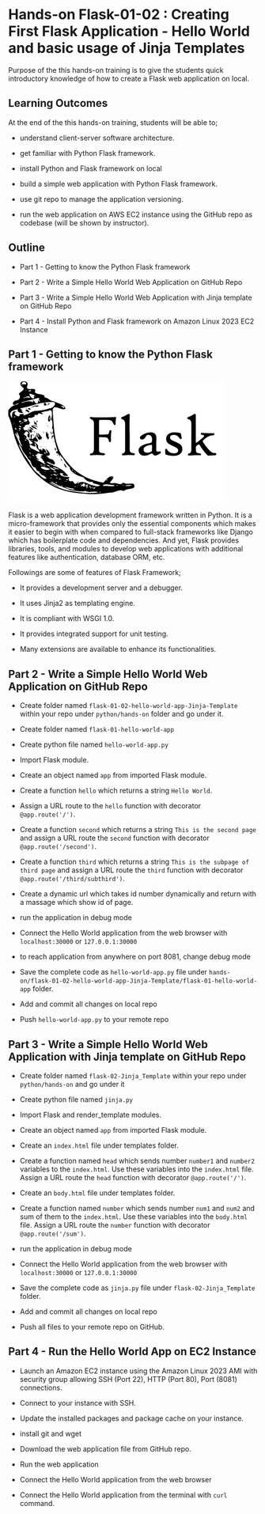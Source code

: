 # Hands-on Flask-01-02 : Creating First Flask Application - Hello World and basic usage of Jinja Templates

Purpose of the this hands-on training is to give the students quick introductory knowledge of how to create a Flask web application on local.

## Learning Outcomes

At the end of the this hands-on training, students will be able to;

- understand client-server software architecture.

- get familiar with Python Flask framework.

- install Python and Flask framework on local

- build a simple web application with Python Flask framework.

- use git repo to manage the application versioning.

- run the web application on AWS EC2 instance using the GitHub repo as codebase (will be shown by instructor).

## Outline

- Part 1 - Getting to know the Python Flask framework

- Part 2 - Write a Simple Hello World Web Application on GitHub Repo

- Part 3 - Write a Simple Hello World Web Application with Jinja template on GitHub Repo

- Part 4 - Install Python and Flask framework on Amazon Linux 2023 EC2 Instance

## Part 1 - Getting to know the Python Flask framework

![Flask](./flask.png)

Flask is a web application development framework written in Python. It is a micro-framework that provides only the essential components which makes it easier to begin with when compared to full-stack frameworks like Django which has boilerplate code and dependencies.
And yet, Flask provides libraries, tools, and modules to develop web applications with additional features like authentication, database ORM, etc.

Followings are some of features of Flask Framework;

- It provides a development server and a debugger.

- It uses Jinja2 as templating engine.

- It is compliant with WSGI 1.0.

- It provides integrated support for unit testing.

- Many extensions are available to enhance its functionalities.


## Part 2 - Write a Simple Hello World Web Application on GitHub Repo

- Create folder named `flask-01-02-hello-world-app-Jinja-Template` within your repo under `python/hands-on` folder and go under it.

- Create folder named `flask-01-hello-world-app`

- Create python file named `hello-world-app.py`

- Import Flask module.

- Create an object named `app` from imported Flask module.

- Create a function `hello` which returns a string `Hello World`.

- Assign a URL route to the `hello` function with decorator `@app.route('/')`.

- Create a function `second` which returns a string `This is the second page` and assign a URL route the `second` function with decorator `@app.route('/second')`. 

- Create a function `third` which returns a string `This is the subpage of third page` and assign a URL route the `third` function with decorator `@app.route('/third/subthird')`. 

- Create a dynamic url which takes id number dynamically and return with a massage which show id of page.

- run the application in debug mode

- Connect the Hello World application from the web browser with `localhost:30000` or `127.0.0.1:30000`

- to reach application from anywhere on port 8081, change debug mode

- Save the complete code as `hello-world-app.py` file under `hands-on/flask-01-02-hello-world-app-Jinja-Template/flask-01-hello-world-app` folder.

- Add and commit all changes on local repo

- Push `hello-world-app.py` to your remote repo


## Part 3 - Write a Simple Hello World Web Application with Jinja template on GitHub Repo

- Create folder named `flask-02-Jinja_Template` within your repo under `python/hands-on` and go under it

- Create python file named `jinja.py`

- Import Flask and render_template modules.

- Create an object named `app` from imported Flask module.

- Create an `index.html` file under templates folder.

- Create a function named `head` which sends number `number1` and `number2` variables to the `index.html`. Use these variables into the `index.html` file. Assign a URL route the `head` function with decorator `@app.route('/')`.

- Create an `body.html` file under templates folder.

- Create a function named `number` which sends number `num1` and `num2` and sum of them to the `index.html`. Use these variables into the `body.html` file. Assign a URL route the `number` function with decorator `@app.route('/sum')`.

- run the application in debug mode

- Connect the Hello World application from the web browser with `localhost:30000` or `127.0.0.1:30000`

- Save the complete code as `jinja.py` file under `flask-02-Jinja_Template` folder.

- Add and commit all changes on local repo

- Push all files to your remote repo on GitHub.

## Part 4 - Run the Hello World App on EC2 Instance

- Launch an Amazon EC2 instance using the Amazon Linux 2023 AMI with security group allowing SSH (Port 22), HTTP (Port 80), Port (8081) connections.

- Connect to your instance with SSH.

- Update the installed packages and package cache on your instance.

- install git and wget

- Download the web application file from GitHub repo.

- Run the web application

- Connect the Hello World application from the web browser

- Connect the Hello World application from the terminal with `curl` command.
